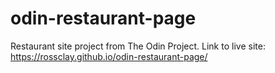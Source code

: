 # odin-restaurant-page
Restaurant site project from The Odin Project.
Link to live site: https://rossclay.github.io/odin-restaurant-page/